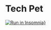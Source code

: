 # Tech Pet

[![Run in Insomnia}](https://insomnia.rest/images/run.svg)](https://insomnia.rest/run/?label=Tech-Pet&uri=https%3A%2F%2Fgithub.com%2Fbrunoritter123%2Ftech-pet%2Fblob%2Fmaster%2Fresources%2Finsomnia%2FInsomnia.json)